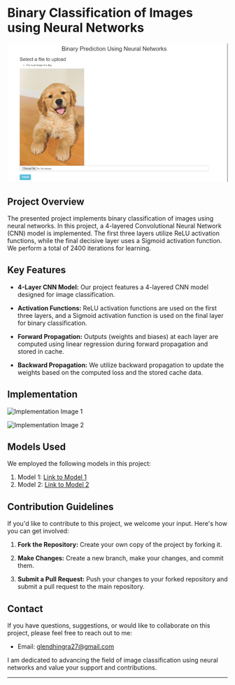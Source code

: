 # Binary Classification of Images using Neural Networks

![Project Image](Images/Image1.JPG)

## Project Overview

The presented project implements binary classification of images using neural networks. In this project, a 4-layered Convolutional Neural Network (CNN) model is implemented. The first three layers utilize ReLU activation functions, while the final decisive layer uses a Sigmoid activation function. We perform a total of 2400 iterations for learning.

## Key Features

- **4-Layer CNN Model:** Our project features a 4-layered CNN model designed for image classification.

- **Activation Functions:** ReLU activation functions are used on the first three layers, and a Sigmoid activation function is used on the final layer for binary classification.

- **Forward Propagation:** Outputs (weights and biases) at each layer are computed using linear regression during forward propagation and stored in cache.

- **Backward Propagation:** We utilize backward propagation to update the weights based on the computed loss and the stored cache data.

## Implementation

![Implementation Image 1](/images/implementation1.png)

![Implementation Image 2](/images/implementation2.png)

## Models Used

We employed the following models in this project:

1. Model 1: [Link to Model 1](/models/model1.py)
2. Model 2: [Link to Model 2](/models/model2.py)

## Contribution Guidelines

If you'd like to contribute to this project, we welcome your input. Here's how you can get involved:

1. **Fork the Repository:** Create your own copy of the project by forking it.

2. **Make Changes:** Create a new branch, make your changes, and commit them.

3. **Submit a Pull Request:** Push your changes to your forked repository and submit a pull request to the main repository.

## Contact

If you have questions, suggestions, or would like to collaborate on this project, please feel free to reach out to me:

- Email: glendhingra27@gmail.com

I am dedicated to advancing the field of image classification using neural networks and value your support and contributions.

---
